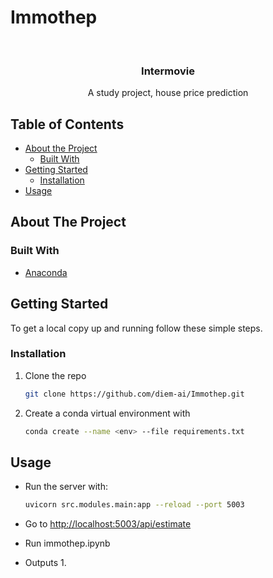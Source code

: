 # Immothep

<!-- PROJECT LOGO -->
<br />
<p align="center">
  <h3 align="center">Intermovie</h3>

  <p align="center">
    A study project, house price prediction
  </p>
</p>

<!-- TABLE OF CONTENTS -->
## Table of Contents

* [About the Project](#about-the-project)
  * [Built With](#built-with)
* [Getting Started](#getting-started)
  * [Installation](#installation)
* [Usage](#usage)

<!-- ABOUT THE PROJECT -->
## About The Project

### Built With

* [Anaconda](https://www.anaconda.com/)

<!-- GETTING STARTED -->
## Getting Started

To get a local copy up and running follow these simple steps.

### Installation

1. Clone the repo

    ```sh
    git clone https://github.com/diem-ai/Immothep.git
    ```

2. Create a conda virtual environment with

    ```sh
    conda create --name <env> --file requirements.txt
    ```

<!-- USAGE EXAMPLES -->
## Usage

* Run the server with:

    ```sh
    uvicorn src.modules.main:app --reload --port 5003
    ```

* Go to [http://localhost:5003/api/estimate](http://localhost:5003/api/estimate)
* Run immothep.ipynb
* Outputs
    1.
